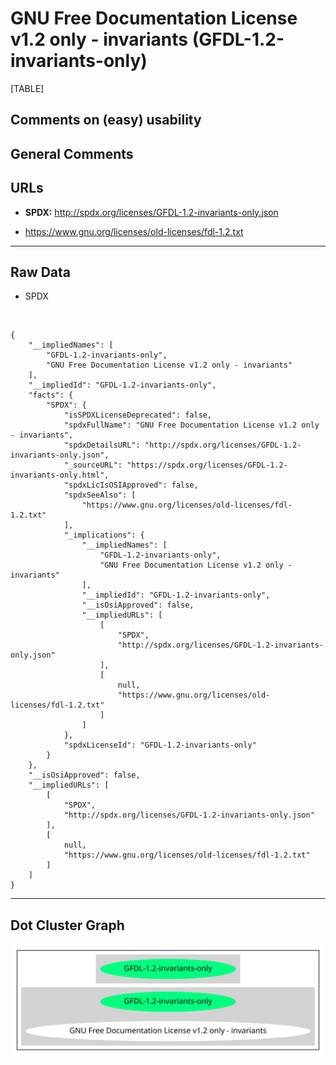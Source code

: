 GNU Free Documentation License v1.2 only - invariants (GFDL-1.2-invariants-only)
================================================================================

[TABLE]

Comments on (easy) usability
----------------------------

General Comments
----------------

URLs
----

-   **SPDX:** http://spdx.org/licenses/GFDL-1.2-invariants-only.json

-   https://www.gnu.org/licenses/old-licenses/fdl-1.2.txt

------------------------------------------------------------------------

Raw Data
--------

-   SPDX

&nbsp;

    {
        "__impliedNames": [
            "GFDL-1.2-invariants-only",
            "GNU Free Documentation License v1.2 only - invariants"
        ],
        "__impliedId": "GFDL-1.2-invariants-only",
        "facts": {
            "SPDX": {
                "isSPDXLicenseDeprecated": false,
                "spdxFullName": "GNU Free Documentation License v1.2 only - invariants",
                "spdxDetailsURL": "http://spdx.org/licenses/GFDL-1.2-invariants-only.json",
                "_sourceURL": "https://spdx.org/licenses/GFDL-1.2-invariants-only.html",
                "spdxLicIsOSIApproved": false,
                "spdxSeeAlso": [
                    "https://www.gnu.org/licenses/old-licenses/fdl-1.2.txt"
                ],
                "_implications": {
                    "__impliedNames": [
                        "GFDL-1.2-invariants-only",
                        "GNU Free Documentation License v1.2 only - invariants"
                    ],
                    "__impliedId": "GFDL-1.2-invariants-only",
                    "__isOsiApproved": false,
                    "__impliedURLs": [
                        [
                            "SPDX",
                            "http://spdx.org/licenses/GFDL-1.2-invariants-only.json"
                        ],
                        [
                            null,
                            "https://www.gnu.org/licenses/old-licenses/fdl-1.2.txt"
                        ]
                    ]
                },
                "spdxLicenseId": "GFDL-1.2-invariants-only"
            }
        },
        "__isOsiApproved": false,
        "__impliedURLs": [
            [
                "SPDX",
                "http://spdx.org/licenses/GFDL-1.2-invariants-only.json"
            ],
            [
                null,
                "https://www.gnu.org/licenses/old-licenses/fdl-1.2.txt"
            ]
        ]
    }

------------------------------------------------------------------------

Dot Cluster Graph
-----------------

![](../dot/GFDL-1.2-invariants-only.svg "dot")